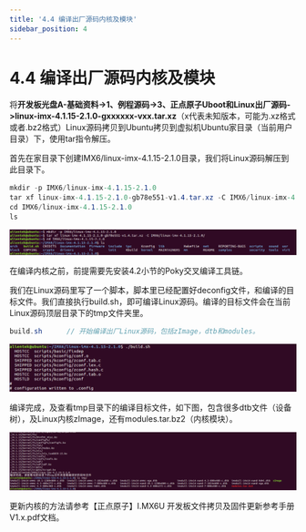 ```yaml
---
title: '4.4 编译出厂源码内核及模块'
sidebar_position: 4
---
```


# 4.4 编译出厂源码内核及模块

将**开发板光盘A-基础资料->1、例程源码->3、正点原子Uboot和Linux出厂源码->linux-imx-4.1.15-2.1.0-gxxxxxx-vxx.tar.xz**（x代表未知版本，可能为.xz格式或者.bz2格式）Linux源码拷贝到Ubuntu拷贝到虚拟机Ubuntu家目录（当前用户目录）下，使用tar指令解压。

首先在家目录下创建IMX6/linux-imx-4.1.15-2.1.0目录，我们将Linux源码解压到此目录下。
```c#
mkdir -p IMX6/linux-imx-4.1.15-2.1.0
tar xf linux-imx-4.1.15-2.1.0-gb78e551-v1.4.tar.xz -C IMX6/linux-imx-4.1.15-2.1.0/
cd IMX6/linux-imx-4.1.15-2.1.0
ls
```

![4.4.1](./img/4.4.1.png)

在编译内核之前，前提需要先安装4.2小节的Poky交叉编译工具链。

我们在Linux源码里写了一个脚本，脚本里已经配置好deconfig文件，和编译的目标文件。我们直接执行build.sh，即可编译Linux源码。编译的目标文件会在当前Linux源码顶层目录下的tmp文件夹里。
```c#
build.sh      // 开始编译出厂Linux源码，包括zImage，dtb和modules。
```

![4.4.2](./img/4.4.2.png)

编译完成，及查看tmp目录下的编译目标文件，如下图，包含很多dtb文件（设备树），及Linux内核zImage，还有modules.tar.bz2（内核模块）。

![4.4.3](./img/4.4.3.png)

更新内核的方法请参考【正点原子】I.MX6U 开发板文件拷贝及固件更新参考手册V1.x.pdf文档。
